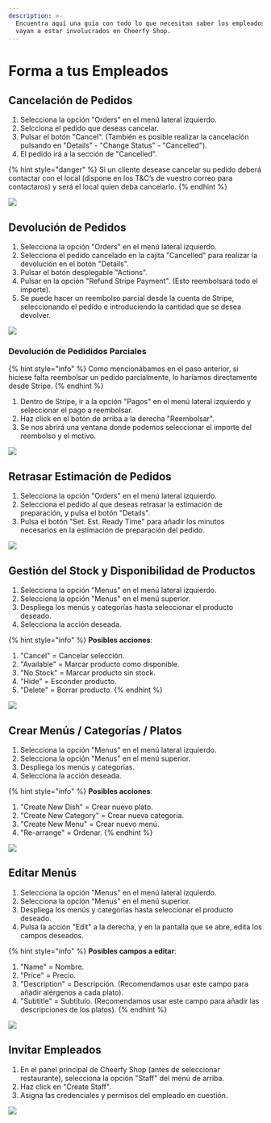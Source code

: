 ```yaml
---
description: >-
  Encuentra aquí una guía con todo lo que necesitan saber los empleados que
  vayan a estar involucrados en Cheerfy Shop.
---
```


# Forma a tus Empleados

## Cancelación de Pedidos

1. Selecciona la opción "Orders" en el menú lateral izquierdo.
2. Selcciona el pedido que deseas cancelar.
3. Pulsar el botón "Cancel". (También es posible realizar la cancelación pulsando en "Details" - "Change Status" - "Cancelled").
4. El pedido irá a la sección de "Cancelled".

{% hint style="danger" %}
Si un cliente desease cancelar su pedido deberá contactar con el local (dispone en los T\&C’s de vuestro correo para contactaros) y será el local quien deba cancelarlo.
{% endhint %}

![](<../.gitbook/assets/image (74).png>)

## Devolución de Pedidos

1. Selecciona la opción "Orders" en el menú lateral izquierdo.
2. Selecciona el pedido cancelado en la cajita "Cancelled" para realizar la devolución en el botón "Details".
3. Pulsar el botón desplegable "Actions".
4. Pulsar en la opción "Refund Stripe Payment". (Esto reembolsará todo el importe).
5. Se puede hacer un reembolso parcial desde la cuenta de Stripe, seleccionando el pedido e introduciendo la cantidad que se desea devolver.

![](<../.gitbook/assets/image (83).png>)

### Devolución de Pedididos Parciales

{% hint style="info" %}
Como mencionábamos en el paso anterior, si hiciese falta reembolsar un pedido parcialmente, lo haríamos directamente desde Stripe.
{% endhint %}

1. Dentro de Stripe, ir a la opción "Pagos" en el menú lateral izquierdo y seleccionar el pago a reembolsar.
2. Haz click en el botón de arriba a la derecha "Reembolsar".
3. Se nos abrirá una ventana donde podemos seleccionar el importe del reembolso y el motivo.

![](<../.gitbook/assets/image (86).png>)

## Retrasar Estimación de Pedidos

1. Selecciona la opción "Orders" en el menú lateral izquierdo.
2. Selecciona el pedido al que deseas retrasar la estimación de preparación, y pulsa el botón "Details".
3. Pulsa el botón "Set. Est. Ready Time" para añadir los minutos necesarios en la estimación de preparación del pedido.

![](<../.gitbook/assets/image (77).png>)

## Gestión del Stock y Disponibilidad de Productos

1. Selecciona la opción "Menus" en el menú lateral izquierdo.
2. Selecciona la opción "Menus" en el menú superior.
3. Despliega los menús y categorías hasta seleccionar el producto deseado.
4. Selecciona la acción deseada.

{% hint style="info" %}
**Posibles acciones**:

1. "Cancel" = Cancelar selección.
2. "Available" = Marcar producto como disponible.
3. "No Stock" = Marcar producto sin stock.
4. "Hide" = Esconder producto.
5. "Delete" = Borrar producto.
{% endhint %}

![](<../.gitbook/assets/image (71).png>)

## Crear Menús / Categorías / Platos

1. Selecciona la opción "Menus" en el menú lateral izquierdo.
2. Selecciona la opción "Menus" en el menú superior.
3. Despliega los menús y categorías.&#x20;
4. Selecciona la acción deseada.

{% hint style="info" %}
**Posibles acciones**:

1. "Create New Dish" = Crear nuevo plato.
2. &#x20;"Create New Category" = Crear nueva categoría.
3. &#x20;"Create New Menu" = Crear nuevo menú.
4. &#x20;"Re-arrange" = Ordenar.
{% endhint %}

![](<../.gitbook/assets/image (82).png>)

## Editar Menús

1. Selecciona la opción "Menus" en el menú lateral izquierdo.
2. Selecciona la opción "Menus" en el menú superior.
3. Despliega los menús y categorías hasta seleccionar el producto deseado.
4. Pulsa la acción "Edit" a la derecha, y en la pantalla que se abre, edita los campos deseados.

{% hint style="info" %}
**Posibles campos a editar**:

1. "Name" = Nombre.
2. "Price" = Precio.
3. "Description" = Descripción. (Recomendamos usar este campo para añadir alérgenos a cada plato).
4. "Subtitle" = Subtítulo. (Recomendamos usar este campo para añadir las descripciones de los platos).
{% endhint %}

![](<../.gitbook/assets/image (76).png>)

## Invitar Empleados

1. En el panel principal de Cheerfy Shop (antes de seleccionar restaurante), selecciona la opción "Staff" del menú de arriba.&#x20;
2. Haz click en "Create Staff".
3. Asigna las credenciales y permisos del empleado en cuestión.

![](<../.gitbook/assets/image (72).png>)
